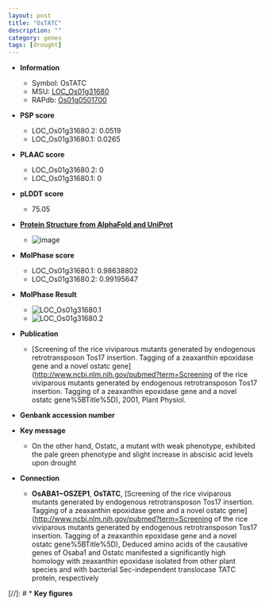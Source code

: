 ```yaml
---
layout: post
title: "OsTATC"
description: ""
category: genes
tags: [drought]
---
```


* **Information**  
    + Symbol: OsTATC  
    + MSU: [LOC_Os01g31680](http://rice.plantbiology.msu.edu/cgi-bin/ORF_infopage.cgi?orf=LOC_Os01g31680)  
    + RAPdb: [Os01g0501700](http://rapdb.dna.affrc.go.jp/viewer/gbrowse_details/irgsp1?name=Os01g0501700)  

* **PSP score**  
    + LOC_Os01g31680.2: 0.0519 
    + LOC_Os01g31680.1: 0.0265 

* **PLAAC score**  
    + LOC_Os01g31680.2: 0 
    + LOC_Os01g31680.1: 0 

* **pLDDT score**
    + 75.05

* **[Protein Structure from AlphaFold and UniProt](https://www.uniprot.org/uniprotkb/Q9AVE6/entry#structure)**
    + ![image](https://ricepsp.github.io/images/Q9/AF-Q9AVE6-F1.png)

* **MolPhase score**
    + LOC_Os01g31680.1: 0.98638802
    + LOC_Os01g31680.2: 0.99195647

* **MolPhase Result**
    + ![LOC_Os01g31680.1](https://304243504.github.io/Pictures/LOC_Os01g/LOC_Os01g31680.1.png)
    + ![LOC_Os01g31680.2](https://304243504.github.io/Pictures/LOC_Os01g/LOC_Os01g31680.2.png)

* **Publication**  
    + [Screening of the rice viviparous mutants generated by endogenous retrotransposon Tos17 insertion. Tagging of a zeaxanthin epoxidase gene and a novel ostatc gene](http://www.ncbi.nlm.nih.gov/pubmed?term=Screening of the rice viviparous mutants generated by endogenous retrotransposon Tos17 insertion. Tagging of a zeaxanthin epoxidase gene and a novel ostatc gene%5BTitle%5D), 2001, Plant Physiol.

* **Genbank accession number**  

* **Key message**  
    + On the other hand, Ostatc, a mutant with weak phenotype, exhibited the pale green phenotype and slight increase in abscisic acid levels upon drought

* **Connection**  
    + __OsABA1~OSZEP1__, __OsTATC__, [Screening of the rice viviparous mutants generated by endogenous retrotransposon Tos17 insertion. Tagging of a zeaxanthin epoxidase gene and a novel ostatc gene](http://www.ncbi.nlm.nih.gov/pubmed?term=Screening of the rice viviparous mutants generated by endogenous retrotransposon Tos17 insertion. Tagging of a zeaxanthin epoxidase gene and a novel ostatc gene%5BTitle%5D), Deduced amino acids of the causative genes of Osaba1 and Ostatc manifested a significantly high homology with zeaxanthin epoxidase isolated from other plant species and with bacterial Sec-independent translocase TATC protein, respectively

[//]: # * **Key figures**  


